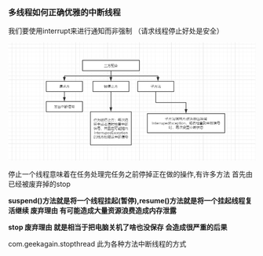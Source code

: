 ### 多线程如何正确优雅的中断线程

 我们要使用interrupt来进行通知而非强制 （请求线程停止好处是安全）
 
 ![整体流程](https://raw.githubusercontent.com/qiurunze123/imageall/master/basethread100.png)
 
 停止一个线程意味着在任务处理完任务之前停掉正在做的操作,有许多方法 首先由已经被废弃掉的stop 
 
 **suspend()方法就是将一个线程挂起(暂停),resume()方法就是将一个挂起线程复活继续 废弃理由 有可能造成大量资源浪费造成内存泄露**
  
 **stop 废弃理由 就是相当于把电脑关机了啥也没保存 会造成很严重的后果**
 
   com.geekagain.stopthread 此为各种方法中断线程的方式
 
 
    